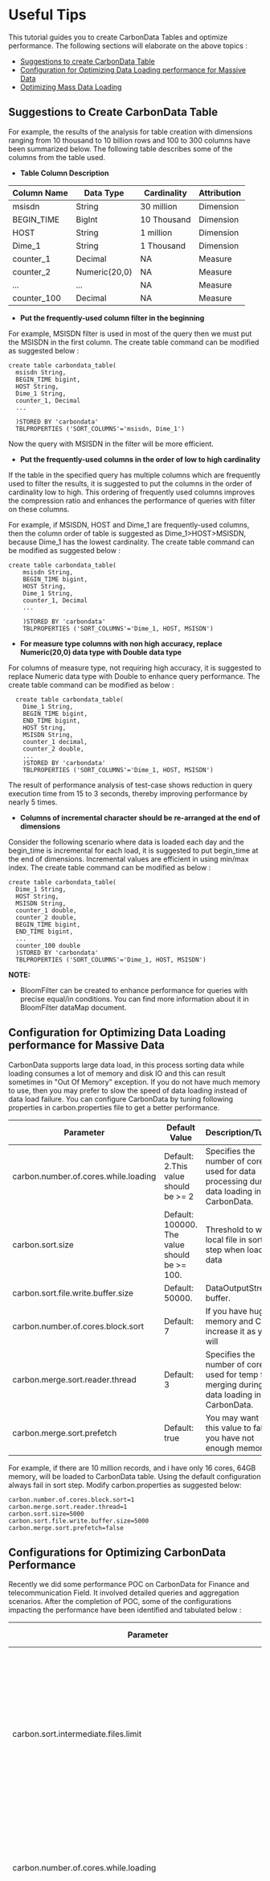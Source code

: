 <!--
    Licensed to the Apache Software Foundation (ASF) under one or more 
    contributor license agreements.  See the NOTICE file distributed with
    this work for additional information regarding copyright ownership. 
    The ASF licenses this file to you under the Apache License, Version 2.0
    (the "License"); you may not use this file except in compliance with 
    the License.  You may obtain a copy of the License at

      http://www.apache.org/licenses/LICENSE-2.0

    Unless required by applicable law or agreed to in writing, software 
    distributed under the License is distributed on an "AS IS" BASIS, 
    WITHOUT WARRANTIES OR CONDITIONS OF ANY KIND, either express or implied.
    See the License for the specific language governing permissions and 
    limitations under the License.
-->

# Useful Tips
  This tutorial guides you to create CarbonData Tables and optimize performance.
  The following sections will elaborate on the above topics :

  * [Suggestions to create CarbonData Table](#suggestions-to-create-carbondata-table)
  * [Configuration for Optimizing Data Loading performance for Massive Data](#configuration-for-optimizing-data-loading-performance-for-massive-data)
  * [Optimizing Mass Data Loading](#configurations-for-optimizing-carbondata-performance)

## Suggestions to Create CarbonData Table

  For example, the results of the analysis for table creation with dimensions ranging from 10 thousand to 10 billion rows and 100 to 300 columns have been summarized below.
  The following table describes some of the columns from the table used.

  - **Table Column Description**

  | Column Name | Data Type     | Cardinality | Attribution |
  |-------------|---------------|-------------|-------------|
  | msisdn      | String        | 30 million  | Dimension   |
  | BEGIN_TIME  | BigInt        | 10 Thousand | Dimension   |
  | HOST        | String        | 1 million   | Dimension   |
  | Dime_1      | String        | 1 Thousand  | Dimension   |
  | counter_1   | Decimal       | NA          | Measure     |
  | counter_2   | Numeric(20,0) | NA          | Measure     |
  | ...         | ...           | NA          | Measure     |
  | counter_100 | Decimal       | NA          | Measure     |


  - **Put the frequently-used column filter in the beginning**

  For example, MSISDN filter is used in most of the query then we must put the MSISDN in the first column.
  The create table command can be modified as suggested below :

  ```
  create table carbondata_table(
    msisdn String,
    BEGIN_TIME bigint,
    HOST String,
    Dime_1 String,
    counter_1, Decimal
    ...
    
    )STORED BY 'carbondata'
    TBLPROPERTIES ('SORT_COLUMNS'='msisdn, Dime_1')
  ```

  Now the query with MSISDN in the filter will be more efficient.

  - **Put the frequently-used columns in the order of low to high cardinality**

  If the table in the specified query has multiple columns which are frequently used to filter the results, it is suggested to put
  the columns in the order of cardinality low to high. This ordering of frequently used columns improves the compression ratio and
  enhances the performance of queries with filter on these columns.

  For example, if MSISDN, HOST and Dime_1 are frequently-used columns, then the column order of table is suggested as
  Dime_1>HOST>MSISDN, because Dime_1 has the lowest cardinality.
  The create table command can be modified as suggested below :

  ```
  create table carbondata_table(
      msisdn String,
      BEGIN_TIME bigint,
      HOST String,
      Dime_1 String,
      counter_1, Decimal
      ...
      
      )STORED BY 'carbondata'
      TBLPROPERTIES ('SORT_COLUMNS'='Dime_1, HOST, MSISDN')
  ```

  - **For measure type columns with non high accuracy, replace Numeric(20,0) data type with Double data type**

  For columns of measure type, not requiring high accuracy, it is suggested to replace Numeric data type with Double to enhance query performance. 
  The create table command can be modified as below :

```
  create table carbondata_table(
    Dime_1 String,
    BEGIN_TIME bigint,
    END_TIME bigint,
    HOST String,
    MSISDN String,
    counter_1 decimal,
    counter_2 double,
    ...
    )STORED BY 'carbondata'
    TBLPROPERTIES ('SORT_COLUMNS'='Dime_1, HOST, MSISDN')
```
  The result of performance analysis of test-case shows reduction in query execution time from 15 to 3 seconds, thereby improving performance by nearly 5 times.

 - **Columns of incremental character should be re-arranged at the end of dimensions**

  Consider the following scenario where data is loaded each day and the begin_time is incremental for each load, it is suggested to put begin_time at the end of dimensions.
  Incremental values are efficient in using min/max index. The create table command can be modified as below :

  ```
  create table carbondata_table(
    Dime_1 String,
    HOST String,
    MSISDN String,
    counter_1 double,
    counter_2 double,
    BEGIN_TIME bigint,
    END_TIME bigint,
    ...
    counter_100 double
    )STORED BY 'carbondata'
    TBLPROPERTIES ('SORT_COLUMNS'='Dime_1, HOST, MSISDN')
  ```

  **NOTE:**
  + BloomFilter can be created to enhance performance for queries with precise equal/in conditions. You can find more information about it in BloomFilter dataMap document.


## Configuration for Optimizing Data Loading performance for Massive Data


  CarbonData supports large data load, in this process sorting data while loading consumes a lot of memory and disk IO and
  this can result sometimes in "Out Of Memory" exception.
  If you do not have much memory to use, then you may prefer to slow the speed of data loading instead of data load failure.
  You can configure CarbonData by tuning following properties in carbon.properties file to get a better performance.

  | Parameter | Default Value | Description/Tuning |
  |-----------|-------------|--------|
  |carbon.number.of.cores.while.loading|Default: 2.This value should be >= 2|Specifies the number of cores used for data processing during data loading in CarbonData. |
  |carbon.sort.size|Default: 100000. The value should be >= 100.|Threshold to write local file in sort step when loading data|
  |carbon.sort.file.write.buffer.size|Default:  50000.|DataOutputStream buffer. |
  |carbon.number.of.cores.block.sort|Default: 7 | If you have huge memory and CPUs, increase it as you will|
  |carbon.merge.sort.reader.thread|Default: 3 |Specifies the number of cores used for temp file merging during data loading in CarbonData.|
  |carbon.merge.sort.prefetch|Default: true | You may want set this value to false if you have not enough memory|

  For example, if there are 10 million records, and i have only 16 cores, 64GB memory, will be loaded to CarbonData table.
  Using the default configuration  always fail in sort step. Modify carbon.properties as suggested below:

  ```
  carbon.number.of.cores.block.sort=1
  carbon.merge.sort.reader.thread=1
  carbon.sort.size=5000
  carbon.sort.file.write.buffer.size=5000
  carbon.merge.sort.prefetch=false
  ```

## Configurations for Optimizing CarbonData Performance

  Recently we did some performance POC on CarbonData for Finance and telecommunication Field. It involved detailed queries and aggregation
  scenarios. After the completion of POC, some of the configurations impacting the performance have been identified and tabulated below :

  | Parameter | Location | Used For  | Description | Tuning |
  |----------------------------------------------|-----------------------------------|---------------------------|----------------------------------------------------------------------------------------------------------------------------------------------------------------------------------|------------------------------------------------------------------------------------------------------------------------------------------------------------------------------------------------------------------------------------------------------------------------------------------------------------------------------------------------------------------------------------------------------------------------------------------------------------------------------------------------------------------------------------------------------------------------------------------------------------------------------------------------|
  | carbon.sort.intermediate.files.limit | spark/carbonlib/carbon.properties | Data loading | During the loading of data, local temp is used to sort the data. This number specifies the minimum number of intermediate files after which the  merge sort has to be initiated. | Increasing the parameter to a higher value will improve the load performance. For example, when we increase the value from 20 to 100, it increases the data load performance from 35MB/S to more than 50MB/S. Higher values of this parameter consumes  more memory during the load. |
  | carbon.number.of.cores.while.loading | spark/carbonlib/carbon.properties | Data loading | Specifies the number of cores used for data processing during data loading in CarbonData. | If you have more number of CPUs, then you can increase the number of CPUs, which will increase the performance. For example if we increase the value from 2 to 4 then the CSV reading performance can increase about 1 times |
  | carbon.compaction.level.threshold | spark/carbonlib/carbon.properties | Data loading and Querying | For minor compaction, specifies the number of segments to be merged in stage 1 and number of compacted segments to be merged in stage 2. | Each CarbonData load will create one segment, if every load is small in size it will generate many small file over a period of time impacting the query performance. Configuring this parameter will merge the small segment to one big segment which will sort the data and improve the performance. For Example in one telecommunication scenario, the performance improves about 2 times after minor compaction. |
  | spark.sql.shuffle.partitions | spark/conf/spark-defaults.conf | Querying | The number of task started when spark shuffle. | The value can be 1 to 2 times as much as the executor cores. In an aggregation scenario, reducing the number from 200 to 32 reduced the query time from 17 to 9 seconds. |
  | spark.executor.instances/spark.executor.cores/spark.executor.memory | spark/conf/spark-defaults.conf | Querying | The number of executors, CPU cores, and memory used for CarbonData query. | In the bank scenario, we provide the 4 CPUs cores and 15 GB for each executor which can get good performance. This 2 value does not mean more the better. It needs to be configured properly in case of limited resources. For example, In the bank scenario, it has enough CPU 32 cores each node but less memory 64 GB each node. So we cannot give more CPU but less memory. For example, when 4 cores and 12GB for each executor. It sometimes happens GC during the query which impact the query performance very much from the 3 second to more than 15 seconds. In this scenario need to increase the memory or decrease the CPU cores. |
  | carbon.detail.batch.size | spark/carbonlib/carbon.properties | Data loading | The buffer size to store records, returned from the block scan. | In limit scenario this parameter is very important. For example your query limit is 1000. But if we set this value to 3000 that means we get 3000 records from scan but spark will only take 1000 rows. So the 2000 remaining are useless. In one Finance test case after we set it to 100, in the limit 1000 scenario the performance increase about 2 times in comparison to if we set this value to 12000. |
  | carbon.use.local.dir | spark/carbonlib/carbon.properties | Data loading | Whether use YARN local directories for multi-table load disk load balance | If this is set it to true CarbonData will use YARN local directories for multi-table load disk load balance, that will improve the data load performance. |
  | carbon.use.multiple.temp.dir | spark/carbonlib/carbon.properties | Data loading | Whether to use multiple YARN local directories during table data loading for disk load balance | After enabling 'carbon.use.local.dir', if this is set to true, CarbonData will use all YARN local directories during data load for disk load balance, that will improve the data load performance. Please enable this property when you encounter disk hotspot problem during data loading. |
  | carbon.sort.temp.compressor | spark/carbonlib/carbon.properties | Data loading | Specify the name of compressor to compress the intermediate sort temporary files during sort procedure in data loading. | The optional values are 'SNAPPY','GZIP','BZIP2','LZ4','ZSTD' and empty. By default, empty means that Carbondata will not compress the sort temp files. This parameter will be useful if you encounter disk bottleneck. |
  | carbon.load.skewedDataOptimization.enabled | spark/carbonlib/carbon.properties | Data loading | Whether to enable size based block allocation strategy for data loading. | When loading, carbondata will use file size based block allocation strategy for task distribution. It will make sure that all the executors process the same size of data -- It's useful if the size of your input data files varies widely, say 1MB~1GB. |
  | carbon.load.min.size.enabled | spark/carbonlib/carbon.properties | Data loading | Whether to enable node minumun input data size allocation strategy for data loading.| When loading, carbondata will use node minumun input data size allocation strategy for task distribution. It will make sure the node load the minimum amount of data -- It's useful if the size of your input data files very small, say 1MB~256MB,Avoid generating a large number of small files. |
  
  Note: If your CarbonData instance is provided only for query, you may specify the property 'spark.speculation=true' which is in conf directory of spark.
